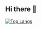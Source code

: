 ## Hi there 👋

[![Top Langs](https://github-readme-stats.vercel.app/api/top-langs/?username=BrenoMartinsDeOliveiraVasconcelos&langs_count=30)](https://github.com/anuraghazra/github-readme-stats)

